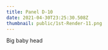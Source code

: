 ```yaml
---
title: Panel D-10
date: 2021-04-30T23:25:30.508Z
thumbnail: public/1st-Render-11.png
---
```

Big baby head